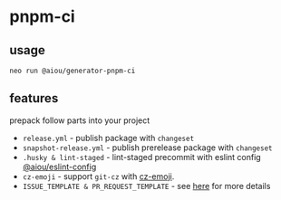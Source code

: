 # pnpm-ci

## usage

```console
neo run @aiou/generator-pnpm-ci
```

## features

prepack follow parts into your project

- `release.yml` - publish package with `changeset`
- `snapshot-release.yml` - publish prerelease package with `changeset`
- `.husky & lint-staged` - lint-staged precommit with eslint config [@aiou/eslint-config](https://github.com/JiangWeixian/eslint-config)
- `cz-emoji` - support `git-cz` with [cz-emoji](https://github.com/ngryman/cz-emoji#readme).  
- `ISSUE_TEMPLATE & PR_REQUEST_TEMPLATE` - see [here](https://github.com/neo-hack/neo/tree/master/packages/core/assets/templates) for more details
